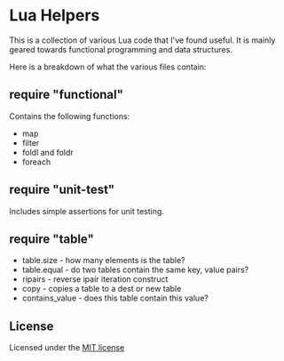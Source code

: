 # Lua Helpers

This is a collection of various Lua code that I've found useful.  It is mainly
geared towards functional programming and data structures.

Here is a breakdown of what the various files contain:

## require "functional"

Contains the following functions:

  * map
  * filter
  * foldl and foldr
  * foreach

## require "unit-test"

Includes simple assertions for unit testing.

## require "table"

  * table.size - how many elements is the table?
  * table.equal - do two tables contain the same key, value pairs?
  * ripairs - reverse ipair iteration construct
  * copy - copies a table to a dest or new table
  * contains_value - does this table contain this value?

## License

Licensed under the [MIT license](http://www.opensource.org/licenses/mit-license.php)